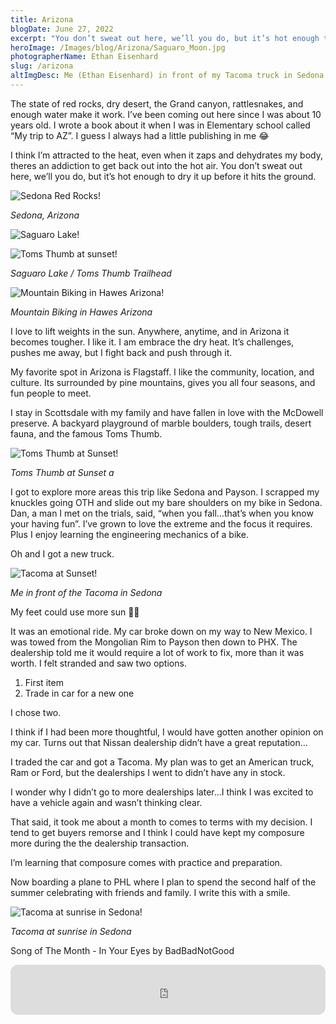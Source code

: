 ```yaml
---
title: Arizona
blogDate: June 27, 2022
excerpt: "You don’t sweat out here, we’ll you do, but it’s hot enough to dry it up before it hits the ground."
heroImage: /Images/blog/Arizona/Saguaro_Moon.jpg
photographerName: Ethan Eisenhard
slug: /arizona
altImgDesc: Me (Ethan Eisenhard) in front of my Tacoma truck in Sedona
---
```


The state of red rocks, dry desert, the Grand canyon, rattlesnakes, and enough water make it work. I’ve been coming out here since I was about 10 years old. I wrote a book about it when I was in Elementary school called “My trip to AZ”. I guess I always had a little publishing in me 😂

I think I’m attracted to the heat, even when it zaps and dehydrates my body, theres an addiction to get back out into the hot air. You don’t sweat out here, we’ll you do, but it’s hot enough to dry it up before it hits the ground. 

![Sedona Red Rocks!](/Images/blog/Arizona/Sedona.jpg "Sedona Red Rocks")

<span class = "blog-inline-gallery-caption"> *Sedona, Arizona* </span> 

<div class = "blog-inline-gallery">

![Saguaro Lake!](/Images/blog/Arizona/Saguaro_Lake.jpg "Saguaro Lake")

![Toms Thumb at sunset!](/Images/blog/Arizona/Toms_Thumb_2.jpg "Toms Thumb at sunset")

</div>

<span class = "blog-inline-gallery-caption"> *Saguaro Lake / Toms Thumb Trailhead* </span> 

![Mountain Biking in Hawes Arizona!](/Images/blog/Arizona/Bike_At_Hawes.jpg "Mountain Biking in Hawes Arizona")

<span class = "blog-inline-gallery-caption"> *Mountain Biking in Hawes Arizona* </span> 


I love to lift weights in the sun. Anywhere, anytime, and in Arizona it becomes tougher. I like it. I am embrace the dry heat. It’s challenges, pushes me away, but I fight back and push through it. 

My favorite spot in Arizona is Flagstaff. I like the community, location, and culture. Its surrounded by pine mountains, gives you all four seasons, and fun people to meet. 

I stay in Scottsdale with my family and have fallen in love with the McDowell preserve. A backyard playground of marble boulders, tough trails, desert fauna, and the famous Toms Thumb. 

![Toms Thumb at Sunset!](/Images/blog/Arizona/Toms_Thumb.jpg "Toms Thumb at Sunset")

<span class = "blog-inline-gallery-caption"> *Toms Thumb at Sunset a* </span> 


I got to explore more areas this trip like Sedona and Payson. I scrapped my knuckles going OTH and slide out my bare shoulders on my bike in Sedona. Dan, a man I met on the trials, said, “when you fall…that’s when you know your having fun”. I’ve grown to love the extreme and the focus it requires. Plus I enjoy learning the engineering mechanics of a bike. 

Oh and I got a new truck. 

![Tacoma at Sunset!](/Images/blog/Arizona/Tacoma_At_Sedona.jpg "Tacoma at Sunset")

<span class = "blog-inline-gallery-caption"> *Me in front of the Tacoma in Sedona* </span> 


My feet could use more sun 🤣🤣

It was an emotional ride. My car broke down on my way to New Mexico. I was towed from the Mongolian Rim to Payson then down to PHX. The dealership told me it would require a lot of work to fix, more than it was worth. I felt stranded and saw two options. 

1. First item
2. Trade in car for a new one 


I chose two. 

I think if I had been more thoughtful, I would have gotten another opinion on my car. Turns out that Nissan dealership didn’t have a great reputation…

I traded the car and got a Tacoma. My plan was to get an American truck, Ram or Ford, but the dealerships I went to didn’t have any in stock. 

I wonder why I didn’t go to more dealerships later…I think I was excited to have a vehicle again and wasn’t thinking clear. 

That said, it took me about a month to comes to terms with my decision. I tend to get buyers remorse and I think I could have kept my composure more during the the dealership transaction.

I’m learning that composure comes with practice and preparation. 

Now boarding a plane to PHL where I plan to spend the second half of the summer celebrating with friends and family. I write this with a smile. 

![Tacoma at sunrise in Sedona!](/Images/blog/Arizona/Tacoma_Sunrise.jpg "Tacoma at sunrise in Sedona")

<span class = "blog-inline-gallery-caption"> *Tacoma at sunrise in Sedona* </span> 

Song of The Month - In Your Eyes by BadBadNotGood

<iframe style="border-radius:12px" src="https://open.spotify.com/embed/track/4jmLj7bALZTQoe93dT623W?utm_source=generator" width="100%" height="80" frameBorder="0" allowfullscreen="" allow="autoplay; clipboard-write; encrypted-media; fullscreen; picture-in-picture"></iframe>